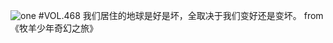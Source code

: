 ![one](http://image.wufazhuce.com/FkwsfZtvQB44P01GCuNN3MCfKGtn)
#VOL.468
我们居住的地球是好是坏，全取决于我们变好还是变坏。 from 《牧羊少年奇幻之旅》